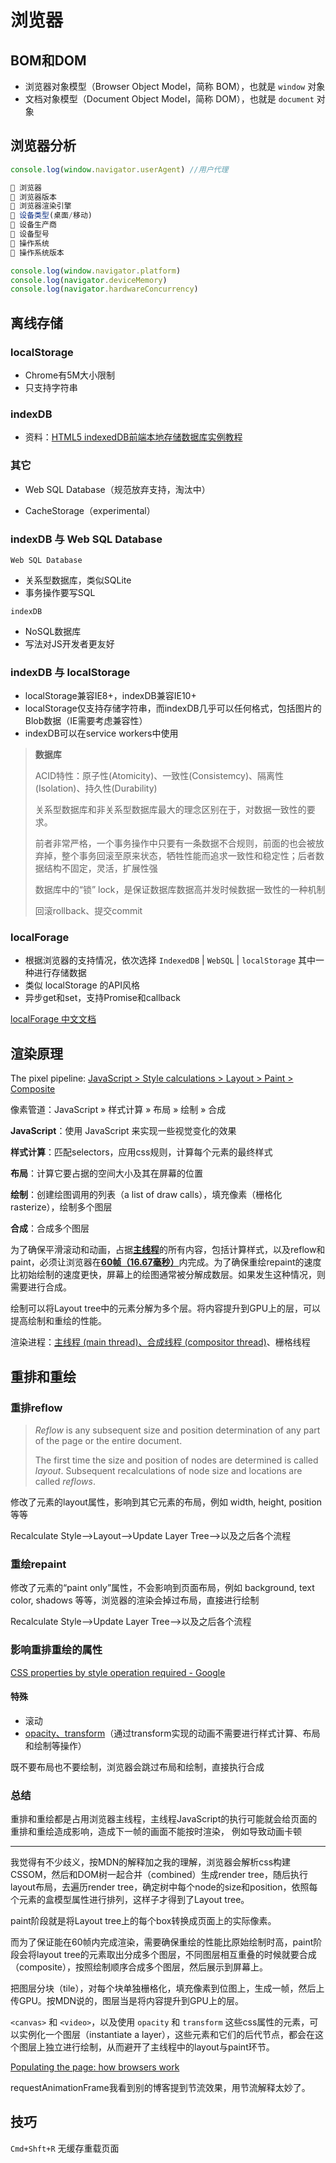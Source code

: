 # 浏览器

## BOM和DOM

- 浏览器对象模型（Browser Object Model，简称 BOM），也就是 `window` 对象
- 文档对象模型（Document Object Model，简称 DOM），也就是 `document` 对象

## 浏览器分析

```js
console.log(window.navigator.userAgent)	//用户代理

 浏览器
 浏览器版本
 浏览器渲染引擎
 设备类型(桌面/移动)
 设备生产商
 设备型号
 操作系统
 操作系统版本

console.log(window.navigator.platform)
console.log(navigator.deviceMemory)
console.log(navigator.hardwareConcurrency)
```



## 离线存储

### localStorage

- Chrome有5M大小限制
- 只支持字符串

### indexDB

- 资料：[HTML5 indexedDB前端本地存储数据库实例教程](https://www.zhangxinxu.com/wordpress/2017/07/html5-indexeddb-js-example/)

### 其它

- Web SQL Database（规范放弃支持，淘汰中）

- CacheStorage（experimental）

### indexDB 与 Web SQL Database

`Web SQL Database`

- 关系型数据库，类似SQLite
- 事务操作要写SQL

`indexDB`

- NoSQL数据库
- 写法对JS开发者更友好

### indexDB 与 localStorage

- localStorage兼容IE8+，indexDB兼容IE10+
- localStorage仅支持存储字符串，而indexDB几乎可以任何格式，包括图片的Blob数据（IE需要考虑兼容性）
- indexDB可以在service workers中使用

> **数据库**
> 
> ACID特性：原子性(Atomicity)、一致性(Consistemcy)、隔离性(Isolation)、持久性(Durability)
> 
> 关系型数据库和非关系型数据库最大的理念区别在于，对数据一致性的要求。
> 
> 前者非常严格，一个事务操作中只要有一条数据不合规则，前面的也会被放弃掉，整个事务回滚至原来状态，牺牲性能而追求一致性和稳定性；后者数据结构不固定，灵活，扩展性强
> 
> 数据库中的“锁” lock，是保证数据库数据高并发时候数据一致性的一种机制
> 
> 回滚rollback、提交commit

### localForage

- 根据浏览器的支持情况，依次选择 `IndexedDB` | `WebSQL` | `localStorage` 其中一种进行存储数据
- 类似 localStorage 的API风格
- 异步get和set，支持Promise和callback

[localForage 中文文档](https://localforage.docschina.org/#localforage)

## 渲染原理

The pixel pipeline:  <u>JavaScript > Style calculations > Layout > Paint > Composite</u>

像素管道：JavaScript » 样式计算 » 布局 » 绘制 » 合成

**JavaScript**：使用 JavaScript 来实现一些视觉变化的效果

**样式计算**：匹配selectors，应用css规则，计算每个元素的最终样式

**布局**：计算它要占据的空间大小及其在屏幕的位置

**绘制**：创建绘图调用的列表（a list of draw calls），填充像素（栅格化rasterize），绘制多个图层

**合成**：合成多个图层

为了确保平滑滚动和动画，占据<u>**主线程**</u>的所有内容，包括计算样式，以及reflow和paint，必须让浏览器在<u>**60帧（16.67毫秒）**</u>内完成。为了确保重绘repaint的速度比初始绘制的速度更快，屏幕上的绘图通常被分解成数层。如果发生这种情况，则需要进行合成。

绘制可以将Layout tree中的元素分解为多个层。将内容提升到GPU上的层，可以提高绘制和重绘的性能。

渲染进程：<u>主线程 (main thread)、合成线程 (compositor thread)</u>、栅格线程

## 重排和重绘

### 重排reflow

> *Reflow* is any subsequent size and position determination of any part of the page or the entire document.
> 
> The first time the size and position of nodes are determined is called *layout*. Subsequent recalculations of node size and locations are called *reflows*. 

修改了元素的layout属性，影响到其它元素的布局，例如  width, height, position 等等

Recalculate Style-->Layout-->Update Layer Tree-->以及之后各个流程

### 重绘repaint

修改了元素的“paint only”属性，不会影响到页面布局，例如 background, text color, shadows 等等，浏览器的渲染会掉过布局，直接进行绘制

Recalculate Style-->Update Layer Tree-->以及之后各个流程

### 影响重排重绘的属性

[CSS properties by style operation required - Google ](http://goo.gl/lPVJY6)

#### 特殊

- 滚动
- <u>opacity、transform</u>（通过transform实现的动画不需要进行样式计算、布局和绘制等操作）

既不要布局也不要绘制，浏览器会跳过布局和绘制，直接执行合成

### 总结

重排和重绘都是占用浏览器主线程，主线程JavaScript的执行可能就会给页面的重排和重绘造成影响，造成下一帧的画面不能按时渲染， 例如导致动画卡顿

---

我觉得有不少歧义，按MDN的解释加之我的理解，浏览器会解析css构建CSSOM，然后和DOM树一起合并（combined）生成render tree，随后执行layout布局，去遍历render tree，确定树中每个node的size和position，依照每个元素的盒模型属性进行排列，这样子才得到了Layout tree。

paint阶段就是将Layout tree上的每个box转换成页面上的实际像素。

而为了保证能在60帧内完成渲染，需要确保重绘的性能比原始绘制时高，paint阶段会将layout tree的元素取出分成多个图层，不同图层相互重叠的时候就要合成（composite），按照绘制顺序合成多个图层，然后展示到屏幕上。

把图层分块（tile），对每个块单独栅格化，填充像素到位图上，生成一帧，然后上传GPU。按MDN说的，图层当是将内容提升到GPU上的层。

`<canvas>` 和 `<video>`，以及使用 `opacity` 和 `transform` 这些css属性的元素，可以实例化一个图层（instantiate a layer），这些元素和它们的后代节点，都会在这个图层上独立进行绘制，从而避开了主线程中的layout与paint环节。

[Populating the page: how browsers work](https://developer.mozilla.org/en-US/docs/Web/Performance/How_browsers_work)

requestAnimationFrame我看到别的博客提到节流效果，用节流解释太妙了。



## 技巧

`Cmd+Shft+R` 无缓存重载页面
